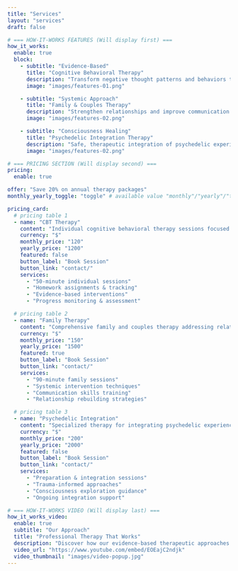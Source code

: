 ```yaml
---
title: "Services"
layout: "services"
draft: false

# === HOW-IT-WORKS FEATURES (Will display first) ===
how_it_works:
  enable: true
  block:
    - subtitle: "Evidence-Based"
      title: "Cognitive Behavioral Therapy"
      description: "Transform negative thought patterns and behaviors through proven CBT techniques. Develop practical coping strategies and build resilience for lasting mental health improvement."
      image: "images/features-01.png"

    - subtitle: "Systemic Approach"
      title: "Family & Couples Therapy"
      description: "Strengthen relationships and improve communication patterns within family systems. Address conflicts, rebuild trust, and create healthier dynamics for all family members."
      image: "images/features-02.png"

    - subtitle: "Consciousness Healing"
      title: "Psychedelic Integration Therapy"
      description: "Safe, therapeutic integration of psychedelic experiences for healing trauma and expanding consciousness. Professional guidance through transformative inner journeys."
      image: "images/features-02.png"

# === PRICING SECTION (Will display second) ===
pricing:
  enable: true

offer: "Save 20% on annual therapy packages"
monthly_yearly_toggle: "toggle" # available value "monthly"/"yearly"/"toggle"

pricing_card:
  # pricing table 1
  - name: "CBT Therapy"
    content: "Individual cognitive behavioral therapy sessions focused on practical problem-solving and symptom management."
    currency: "$"
    monthly_price: "120"
    yearly_price: "1200"
    featured: false
    button_label: "Book Session"
    button_link: "contact/"
    services:
      - "50-minute individual sessions"
      - "Homework assignments & tracking"
      - "Evidence-based interventions"
      - "Progress monitoring & assessment"

  # pricing table 2
  - name: "Family Therapy"
    content: "Comprehensive family and couples therapy addressing relationship dynamics and communication patterns."
    currency: "$"
    monthly_price: "150"
    yearly_price: "1500"
    featured: true
    button_label: "Book Session"
    button_link: "contact/"
    services:
      - "90-minute family sessions"
      - "Systemic intervention techniques"
      - "Communication skills training"
      - "Relationship rebuilding strategies"

  # pricing table 3
  - name: "Psychedelic Integration"
    content: "Specialized therapy for integrating psychedelic experiences and consciousness-expanding work in a safe clinical setting."
    currency: "$"
    monthly_price: "200"
    yearly_price: "2000"
    featured: false
    button_label: "Book Session"
    button_link: "contact/"
    services:
      - "Preparation & integration sessions"
      - "Trauma-informed approaches"
      - "Consciousness exploration guidance"
      - "Ongoing integration support"

# === HOW-IT-WORKS VIDEO (Will display last) ===
how_it_works_video:
  enable: true
  subtitle: "Our Approach"
  title: "Professional Therapy That Works"
  description: "Discover how our evidence-based therapeutic approaches can help you achieve lasting mental health and personal growth."
  video_url: "https://www.youtube.com/embed/EOEajC2ndjk"
  video_thumbnail: "images/video-popup.jpg"
---
```

